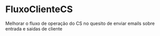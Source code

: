 # FluxoClienteCS
Melhorar o fluxo de operação do CS no quesito de enviar emails sobre entrada e saidas de cliente

